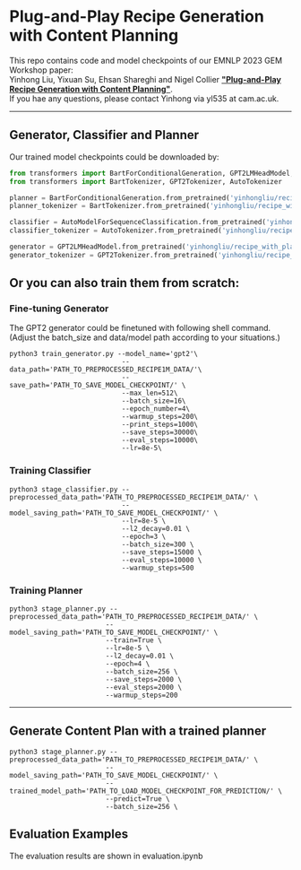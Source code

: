 # Plug-and-Play Recipe Generation with Content Planning
This repo contains code and model checkpoints of our EMNLP 2023 GEM Workshop paper:  
Yinhong Liu, Yixuan Su, Ehsan Shareghi and Nigel Collier [**"Plug-and-Play Recipe Generation with Content Planning"**](https://arxiv.org/pdf/2212.05093.pdf).  
If you hae any questions, please contact Yinhong via yl535 at cam.ac.uk.

---
## Generator, Classifier and Planner
Our  trained model checkpoints could be downloaded by:

```python
from transformers import BartForConditionalGeneration, GPT2LMHeadModel, AutoModelForSequenceClassification
from transformers import BartTokenizer, GPT2Tokenizer, AutoTokenizer

planner = BartForConditionalGeneration.from_pretrained('yinhongliu/recipe_with_plan_bart_planner')
planner_tokenizer = BartTokenizer.from_pretrained('yinhongliu/recipe_with_plan_bart_planner')

classifier = AutoModelForSequenceClassification.from_pretrained('yinhongliu/recipe_with_plan_distilbert_classifier')
classifier_tokenizer = AutoTokenizer.from_pretrained('yinhongliu/recipe_with_plan_distilbert_classifier')

generator = GPT2LMHeadModel.from_pretrained('yinhongliu/recipe_with_plan_gpt2_generator')
generator_tokenizer = GPT2Tokenizer.from_pretrained('yinhongliu/recipe_with_plan_gpt2_generator')
```

Or you can also train them from scratch:  
---
### Fine-tuning Generator
The GPT2 generator could be finetuned with following shell command. (Adjust the batch_size and data/model path according to your situations.)
```console
python3 train_generator.py --model_name='gpt2'\
                            --data_path='PATH_TO_PREPROCESSED_RECIPE1M_DATA/'\
                            --save_path='PATH_TO_SAVE_MODEL_CHECKPOINT/' \
                            --max_len=512\
                            --batch_size=16\
                            --epoch_number=4\
                            --warmup_steps=200\
                            --print_steps=1000\
                            --save_steps=30000\
                            --eval_steps=10000\
                            --lr=8e-5\
```                         

### Training Classifier
```console
python3 stage_classifier.py --preprocessed_data_path='PATH_TO_PREPROCESSED_RECIPE1M_DATA/' \
                            --model_saving_path='PATH_TO_SAVE_MODEL_CHECKPOINT/' \
                            --lr=8e-5 \
                            --l2_decay=0.01 \
                            --epoch=3 \
                            --batch_size=300 \
                            --save_steps=15000 \
                            --eval_steps=10000 \
                            --warmup_steps=500
```


### Training Planner
```console
python3 stage_planner.py --preprocessed_data_path='PATH_TO_PREPROCESSED_RECIPE1M_DATA/' \
                        --model_saving_path='PATH_TO_SAVE_MODEL_CHECKPOINT/' \
                        --train=True \
                        --lr=8e-5 \
                        --l2_decay=0.01 \
                        --epoch=4 \
                        --batch_size=256 \
                        --save_steps=2000 \
                        --eval_steps=2000 \
                        --warmup_steps=200
```
---
## Generate Content Plan with a trained planner

```console
python3 stage_planner.py --preprocessed_data_path='PATH_TO_PREPROCESSED_RECIPE1M_DATA/' \
                        --model_saving_path='PATH_TO_SAVE_MODEL_CHECKPOINT/' \
                        --trained_model_path='PATH_TO_LOAD_MODEL_CHECKPOINT_FOR_PREDICTION/' \
                        --predict=True \
                        --batch_size=256 \
```

## Evaluation Examples
The evaluation results are shown in evaluation.ipynb
